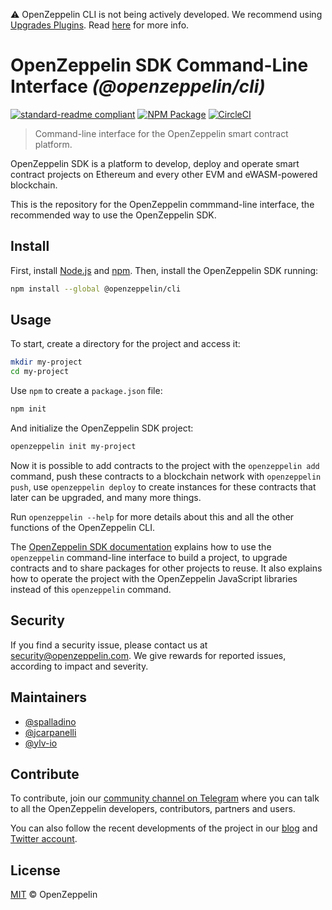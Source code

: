 :warning: OpenZeppelin CLI is not being actively developed. We recommend using [Upgrades Plugins](https://docs.openzeppelin.com/upgrades-plugins/1.x/). 
Read [here](https://forum.openzeppelin.com/t/building-for-interoperability-why-we-re-focusing-on-upgrades-plugins/4088) for more info.


# OpenZeppelin SDK Command-Line Interface _(@openzeppelin/cli)_

[![standard-readme compliant](https://img.shields.io/badge/readme%20style-standard-brightgreen.svg)](https://github.com/RichardLitt/standard-readme)
[![NPM Package](https://img.shields.io/npm/v/@openzeppelin/cli.svg?style=flat-square)](https://www.npmjs.org/package/@openzeppelin/cli)
[![CircleCI](https://circleci.com/gh/OpenZeppelin/openzeppelin-sdk/tree/master.svg?style=shield)](https://circleci.com/gh/OpenZeppelin/openzeppelin-sdk/tree/master)

> Command-line interface for the OpenZeppelin smart contract platform.

OpenZeppelin SDK is a platform to develop, deploy and operate smart contract
projects on Ethereum and every other EVM and eWASM-powered blockchain.

This is the repository for the OpenZeppelin commmand-line interface, the
recommended way to use the OpenZeppelin SDK.

## Install

First, install [Node.js](http://nodejs.org/) and [npm](https://npmjs.com/).
Then, install the OpenZeppelin SDK running:

```sh
npm install --global @openzeppelin/cli
```

## Usage

To start, create a directory for the project and access it:

```sh
mkdir my-project
cd my-project
```

Use `npm` to create a `package.json` file:

```sh
npm init
```

And initialize the OpenZeppelin SDK project:

```sh
openzeppelin init my-project
```

Now it is possible to add contracts to the project with the `openzeppelin add` command,
push these contracts to a blockchain network with `openzeppelin push`, use
`openzeppelin deploy` to create instances for these contracts that later can be
upgraded, and many more things.

Run `openzeppelin --help` for more details about this and all the other functions of
the OpenZeppelin CLI.

The
[OpenZeppelin SDK documentation](https://docs.openzeppelin.com/sdk)
explains how to use the `openzeppelin` command-line interface to build a project, to
upgrade contracts and to share packages for other projects to reuse. It also
explains how to operate the project with the OpenZeppelin JavaScript libraries
instead of this `openzeppelin` command.

## Security

If you find a security issue, please contact us at security@openzeppelin.com. We
give rewards for reported issues, according to impact and severity.

## Maintainers

* [@spalladino](https://github.com/spalladino)
* [@jcarpanelli](https://github.com/jcarpanelli)
* [@ylv-io](https://github.com/ylv-io)

## Contribute

To contribute, join our
[community channel on Telegram](https://t.me/zeppelinos) where you can talk to
all the OpenZeppelin developers, contributors, partners and users.

You can also follow the recent developments of the project in our
[blog](https://blog.openzeppelin.com/) and
[Twitter account](https://twitter.com/openzeppelin).

## License

[MIT](LICENSE.md) © OpenZeppelin
